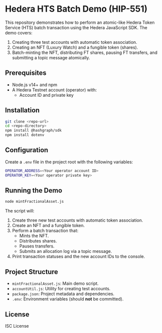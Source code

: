 # Hedera HTS Batch Demo (HIP-551)

This repository demonstrates how to perform an atomic-like Hedera Token Service (HTS) batch transaction using the Hedera JavaScript SDK. The demo covers:

1. Creating three test accounts with automatic token association.
2. Creating an NFT (Luxury Watch) and a fungible token (shares).
3. Batch-minting the NFT, distributing FT shares, pausing FT transfers, and submitting a topic message atomically.

## Prerequisites

- Node.js v14+ and npm
- A Hedera Testnet account (operator) with:
  - Account ID and private key

## Installation

```bash
git clone <repo-url>
cd <repo-directory>
npm install @hashgraph/sdk
npm install dotenv
```

## Configuration

Create a `.env` file in the project root with the following variables:

```bash
OPERATOR_ADDRESS=<Your operator account ID>
OPERATOR_KEY=<Your operator private key>
```

## Running the Demo

```bash
node mintFractionalAsset.js
```

The script will:

1. Create three new test accounts with automatic token association.
2. Create an NFT and a fungible token.
3. Perform a batch transaction that:
   - Mints the NFT.
   - Distributes shares.
   - Pauses transfers.
   - Submits an allocation log via a topic message.
4. Print transaction statuses and the new account IDs to the console.

## Project Structure

- `mintFractionalAsset.js`: Main demo script.
- `accountUtil.js`: Utility for creating test accounts.
- `package.json`: Project metadata and dependencies.
- `.env`: Environment variables (should **not** be committed).

## License

ISC License